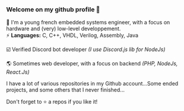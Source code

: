 ### Welcome on my github profile 👋

💬 I'm a young french embedded systems engineer, with a focus on hardware and (very) low-level developpement.  
⚡ **Languages:** C, C++, VHDL, Verilog, Assembly, Java

☑️ Verified Discord bot developer *(I use Discord.js lib for NodeJs)*

🌎 Sometimes web developer, with a focus on backend *(PHP, NodeJs, React.Js)*

I have a lot of various repositories in my Github account...Some ended projects, and some others that I never finished...

Don't forget to ⭐ a repos if you like it!

<!--
**Wistaro/Wistaro** is a ✨ _special_ ✨ repository because its `README.md` (this file) appears on your GitHub profile.

Here are some ideas to get you started:

- 🔭 I’m currently working on ...
- 🌱 I’m currently learning ...
- 👯 I’m looking to collaborate on ...
- 🤔 I’m looking for help with ...
- 💬 Ask me about ...
- 📫 How to reach me: ...
- 😄 Pronouns: ...
- ⚡ Fun fact: ...
-->
